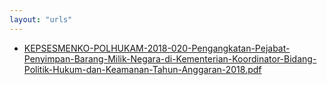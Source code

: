 ```yaml
---
layout: "urls"
---
```

* [KEPSESMENKO-POLHUKAM-2018-020-Pengangkatan-Pejabat-Penyimpan-Barang-Milik-Negara-di-Kementerian-Koordinator-Bidang-Politik-Hukum-dan-Keamanan-Tahun-Anggaran-2018.pdf](KEPSESMENKO-POLHUKAM-2018-020-Pengangkatan-Pejabat-Penyimpan-Barang-Milik-Negara-di-Kementerian-Koordinator-Bidang-Politik-Hukum-dan-Keamanan-Tahun-Anggaran-2018.pdf)
